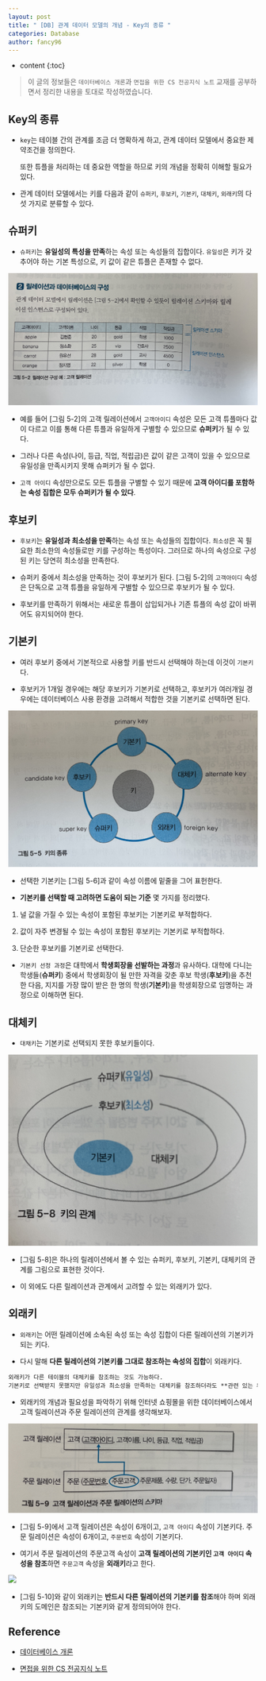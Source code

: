 ```yaml
---
layout: post
title: " [DB] 관계 데이터 모델의 개념 - Key의 종류 "
categories: Database
author: fancy96
---
```

* content
{:toc}

> 이 글의 정보들은 `데이터베이스 개론`과 `면접을 위한 CS 전공지식 노트` 교재를 공부하면서 정리한 내용을 토대로 작성하였습니다.

## Key의 종류

* `key`는 테이블 간의 관계를 조금 더 명확하게 하고, 관계 데이터 모델에서 중요한 제약조건을 정의한다.

    또한 튜플을 처리하는 데 중요한 역할을 하므로 키의 개념을 정확히 이해할 필요가 있다.

* 관계 데이터 모델에서는 키를 다음과 같이 `슈퍼키`, `후보키`, `기본키`, `대체키`, `외래키`의 다섯 가지로 분류할 수 있다.

## 슈퍼키

* `슈퍼키`는 **유일성의 특성을 만족**하는 속성 또는 속성들의 집합이다. `유일성`은 키가 갖추어야 하는 기본 특성으로, 키 값이 같은 튜플은 존재할 수 없다.

![](/assets/img/db/db-rdb-concept-key-1.jpg)

* 예를 들어 [그림 5-2]의 고객 릴레이션에서 `고객아이디` 속성은 모든 고객 튜플마다 값이 다르고 이를 통해 다른 튜플과 유일하게 구별할 수 있으므로 **슈퍼키**가 될 수 있다.

* 그러나 다른 속성(나이, 등급, 직업, 적립금)은 값이 같은 고객이 있을 수 있으므로 유일성을 만족시키지 못해 슈퍼키가 될 수 없다.

* `고객 아이디` 속성만으로도 모든 튜플을 구별할 수 있기 때문에 **고객 아이디를 포함하는 속성 집합은 모두 슈퍼키가 될 수 있다**.

## 후보키

* `후보키`는 **유일성과 최소성을 만족**하는 속성 또는 속성들의 집합이다. `최소성`은 꼭 필요한 최소한의 속성들로만 키를 구성하는 특성이다. 그러므로 하나의 속성으로 구성된 키는 당연히 최소성을 만족한다.

* 슈퍼키 중에서 최소성을 만족하는 것이 후보키가 된다. [그림 5-2]의 `고객아이디` 속성은 단독으로 고객 튜플을 유일하게 구별할 수 있으므로 후보키가 될 수 있다.

* 후보키를 만족하기 위해서는 새로운 튜플이 삽입되거나 기존 튜플의 속성 값이 바뀌어도 유지되어야 한다.

## 기본키

* 여러 후보키 중에서 기본적으로 사용할 키를 반드시 선택해야 하는데 이것이 `기본키`다. 

* 후보키가 1개일 경우에는 해당 후보키가 기본키로 선택하고, 후보키가 여러개일 경우에는 데이터베이스 사용 환경을 고려해서 적합한 것을 기본키로 선택하면 된다.

![](/assets/img/db/db-rdb-concept-key-2.jpg)

* 선택한 기본키는 [그림 5-6]과 같이 속성 이름에 밑줄을 그어 표헌한다.

* **기본키를 선택할 때 고려하면 도움이 되는 기준** 몇 가지를 정리했다.

1. 널 값을 가질 수 있는 속성이 포함된 후보키는 기본키로 부적합하다.

2. 값이 자주 변경될 수 있는 속성이 포함된 후보키는 기본키로 부적합하다.

3. 단순한 후보키를 기본키로 선택한다.

* `기본키 선정 과정`은 대학에서 **학생회장을 선발하는 과정**과 유사하다. 대학에 다니는 학생들(**슈퍼키**) 중에서 학생회장이 될 만한 자격을 갖춘 후보 학생(**후보키**)을 추천한 다음, 지지를 가장 많이 받은 한 명의 학생(**기본키**)을 학생회장으로 임명하는 과정으로 이해하면 된다.

## 대체키

* `대채키`는 기본키로 선택되지 못한 후보키들이다. 

![](/assets/img/db/db-rdb-concept-key-3.jpg)

* [그림 5-8]은 하나의 릴레이션에서 볼 수 있는 슈퍼키, 후보키, 기본키, 대체키의 관계를 그림으로 표현한 것이다.

* 이 외에도 다른 릴레이션과 관계에서 고려할 수 있는 외래키가 있다.

## 외래키

* `외래키`는 어떤 릴레이션에 소속된 속성 또는 속성 집합이 다른 릴레이션의 기본키가 되는 키다.

* 다시 말해 **다른 릴레이션의 기본키를 그대로 참조하는 속성의 집합**이 외래키다.

```markdown
외래키가 다른 테이블의 대체키를 참조하는 것도 가능하다.
기본키로 선택받지 못했지만 유일성과 최소성을 만족하는 대체키를 참조하더라도 **관련 있는 튜플을 구분할 수 있기 때문**이다.
```

* 외래키의 개념과 필요성을 파악하기 위해 인터넷 쇼핑몰을 위한 데이터베이스에서 고객 릴레이션과 주문 릴레이션의 관계를 생각해보자.

![](/assets/img/db/db-rdb-concept-key-4.jpg)

* [그림 5-9]에서 고객 릴레이션은 속성이 6개이고, `고객 아이디` 속성이 기본키다. 주문 릴레이션은 속성이 6개이고, `주문번호` 속성이 기본키다.

* 여기서 주문 릴레이션의 주문고객 속성이 **고객 릴레이션의 기본키인 `고객 아이디` 속성을 참조**하면 `주문고객` 속성을 **외래키**라고 한다.

![](/assets/img/db/db-rdb-concept-key-5.jpg)

* [그림 5-10]와 같이 외래키는 **반드시 다른 릴레이션의 기본키를 참조**해야 하며 외래키의 도메인은 참조되는 기본키와 같게 정의되어야 한다.

## Reference

* [데이터베이스 개론](https://product.kyobobook.co.kr/detail/S000001743852)

* [면접을 위한 CS 전공지식 노트](https://product.kyobobook.co.kr/detail/S000001834833)
